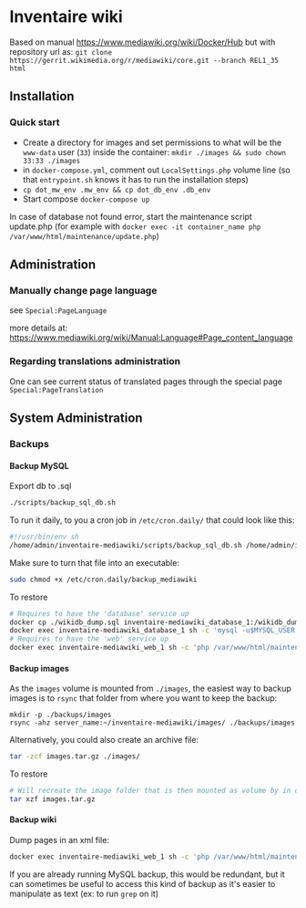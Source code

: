 # Inventaire wiki

Based on manual https://www.mediawiki.org/wiki/Docker/Hub but with repository url as: `git clone https://gerrit.wikimedia.org/r/mediawiki/core.git --branch REL1_35 html`

## Installation
### Quick start
 - Create a directory for images and set permissions to what will be the `www-data` user (`33`) inside the container: `mkdir ./images && sudo chown 33:33 ./images`
 - in `docker-compose.yml`, comment out `LocalSettings.php` volume line (so that `entrypoint.sh` knows it has to run the installation steps)
 - `cp dot_mw_env .mw_env && cp dot_db_env .db_env`
 - Start compose `docker-compose up`

In case of database not found error, start the maintenance script update.php (for example with `docker exec -it container_name php /var/www/html/maintenance/update.php`)

## Administration

### Manually change page language

see `Special:PageLanguage`

more details at: https://www.mediawiki.org/wiki/Manual:Language#Page_content_language

### Regarding translations administration

One can see current status of translated pages through the special page `Special:PageTranslation`

## System Administration

### Backups
#### Backup MySQL
Export db to .sql

```sh
./scripts/backup_sql_db.sh
```

To run it daily, to you a cron job in `/etc/cron.daily/` that could look like this:
```sh
#!/usr/bin/env sh
/home/admin/inventaire-mediawiki/scripts/backup_sql_db.sh /home/admin/inventaire-mediawiki > /home/admin/inventaire-mediawiki/backups/logs 2>&1
```

Make sure to turn that file into an executable:
```sh
sudo chmod +x /etc/cron.daily/backup_mediawiki
```

To restore
```sh
# Requires to have the 'database' service up
docker cp ./wikidb_dump.sql inventaire-mediawiki_database_1:/wikidb_dump.sql
docker exec inventaire-mediawiki_database_1 sh -c 'mysql -u$MYSQL_USER -p$MYSQL_PASSWORD < /wikidb_dump.sql'
# Requires to have the 'web' service up
docker exec inventaire-mediawiki_web_1 sh -c 'php /var/www/html/maintenance/update.php'
```

#### Backup images
As the `images` volume is mounted from `./images`, the easiest way to backup images is to `rsync` that folder from where you want to keep the backup:
```
mkdir -p ./backups/images
rsync -ahz server_name:~/inventaire-mediawiki/images/ ./backups/images
```

Alternatively, you could also create an archive file:

```sh
tar -zcf images.tar.gz ./images/
```

To restore
```sh
# Will recreate the image folder that is then mounted as volume by in docker-compose.yml
tar xzf images.tar.gz
```

#### Backup wiki
Dump pages in an xml file:
```sh
docker exec inventaire-mediawiki_web_1 sh -c 'php /var/www/html/maintenance/dumpBackup.php --full --dbuser $MYSQL_USER --dbpass $MYSQL_PASSWORD' > wiki_backup.xml
```

If you are already running MySQL backup, this would be redundant, but it can sometimes be useful to access this kind of backup as it's easier to manipulate as text (ex: to run `grep` on it)
